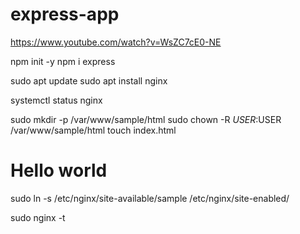 # express-app
https://www.youtube.com/watch?v=WsZC7cE0-NE

npm init -y
npm i express

sudo apt update
sudo apt install nginx

systemctl status nginx

sudo mkdir -p /var/www/sample/html
sudo chown -R $USER:$USER /var/www/sample/html
touch index.html
<h1>Hello world</h1>

sudo ln -s /etc/nginx/site-available/sample /etc/nginx/site-enabled/

sudo nginx -t
